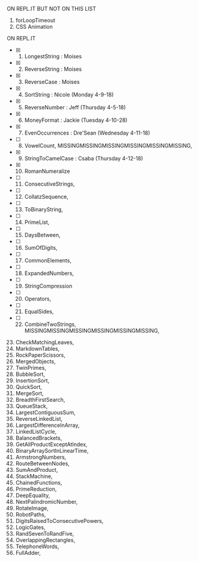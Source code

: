 ON REPL.IT BUT NOT ON THIS LIST
1. forLoopTimeout
2. CSS Animation

ON REPL.IT
* [x] 1. LongestString : Moises
* [x] 2. ReverseString : Moises
* [x] 3. ReverseCase : Moises
* [x] 4. SortString : Nicole (Monday 4-9-18)
* [x] 5. ReverseNumber : Jeff (Thursday 4-5-18)
* [x] 6. MoneyFormat : Jackie (Tuesday 4-10-28)
* [x] 7. EvenOccurrences : Dre'Sean (Wednesday 4-11-18)
* [ ] 8. VowelCount, MISSINGMISSINGMISSINGMISSINGMISSINGMISSING,
* [x] 9. StringToCamelCase : Csaba (Thursday 4-12-18)
* [x] 10. RomanNumeralize
* [ ] 11. ConsecutiveStrings,
* [ ] 12. CollatzSequence,
* [ ] 13. ToBinaryString,
* [ ] 14. PrimeList,
* [ ] 15. DaysBetween,
* [ ] 16. SumOfDigits,
* [ ] 17. CommonElements,
* [ ] 18. ExpandedNumbers,
* [ ] 19. StringCompression
* [ ] 20. Operators,
* [ ] 21. EqualSides,
* [ ] 22. CombineTwoStrings, MISSINGMISSINGMISSINGMISSINGMISSINGMISSING,
23. CheckMatchingLeaves,
24. MarkdownTables,
25. RockPaperScissors,
26. MergedObjects,
27. TwinPrimes,
28. BubbleSort,
29. InsertionSort,
30. QuickSort,
31. MergeSort,
32. BreadthFirstSearch,
33. QueueStack,
34. LargestContiguousSum,
35. ReverseLinkedList,
36. LargestDifferenceInArray,
37. LinkedListCycle,
38. BalancedBrackets,
39. GetAllProductExceptAtIndex,
40. BinaryArraySortInLinearTime,
41. ArmstrongNumbers,
42. RouteBetweenNodes,
43. SumAndProduct,
44. StackMachine,
45. ChainedFunctions,
46. PrimeReduction,
47. DeepEquality,
48. NextPalindromicNumber,
49. RotateImage,
50. RobotPaths,
51. DigitsRaisedToConsecutivePowers,
52. LogicGates,
53. RandSevenToRandFive,
54. OverlappingRectangles,
55. TelephoneWords,
56. FullAdder,
